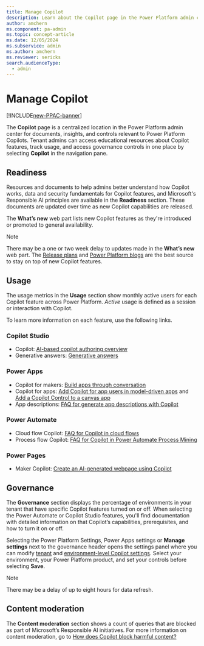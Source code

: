 ```yaml
---
title: Manage Copilot
description: Learn about the Copilot page in the Power Platform admin center for documents, insights, and controls related to Power Platform Copilots.
author: amchern
ms.component: pa-admin
ms.topic: concept-article
ms.date: 12/05/2024
ms.subservice: admin
ms.author: amchern
ms.reviewer: sericks
search.audienceType:
  - admin
---
```


# Manage Copilot

[!INCLUDE[new-PPAC-banner](~/includes/new-PPAC-banner.md)]

The **Copilot** page is a centralized location in the Power Platform admin center for documents, insights, and controls relevant to Power Platform Copilots. Tenant admins can access educational resources about Copilot features, track usage, and access governance controls in one place by selecting **Copilot** in the navigation pane.

## Readiness 

Resources and documents to help admins better understand how Copilot works, data and security fundamentals for Copilot features, and Microsoft's Responsible AI principles are available in the **Readiness** section. These documents are updated over time as new Copilot capabilities are released. 

The **What’s new** web part lists new Copilot features as they're introduced or promoted to general availability. 

> [!Note]
> There may be a one or two week delay to updates made in the **What’s new** web part. The [Release plans](/dynamics365/release-plans/) and [Power Platform blogs](https://www.microsoft.com/power-platform/blog) are the best source to stay on top of new Copilot features. 

## Usage 

The usage metrics in the **Usage** section show monthly active users for each Copilot feature across Power Platform. _Active_ usage is defined as a session or interaction with Copilot. 

To learn more information on each feature, use the following links.

### Copilot Studio 

- Copilot: [AI-based copilot authoring overview](/microsoft-copilot-studio/nlu-gpt-overview)
- Generative answers: [Generative answers](/microsoft-copilot-studio/nlu-boost-conversations)
  
### Power Apps 

- Copilot for makers: [Build apps through conversation](/power-apps/maker/canvas-apps/ai-conversations-create-app)
- Copilot for apps: [Add Copilot for app users in model-driven apps](/power-apps/maker/model-driven-apps/add-ai-copilot) and [Add a Copilot Control to a canvas app](/power-apps/maker/canvas-apps/add-ai-copilot)
- App descriptions: [FAQ for generate app descriptions with Copilot](/power-apps/maker/common/ai-app-descriptions-faq)

### Power Automate  

- Cloud flow Copilot: [FAQ for Copilot in cloud flows](/power-automate/faqs-copilot)
- Process flow Copilot: [FAQ for Copilot in Power Automate Process Mining](/power-automate/faqs-copilot-in-process-mining)

### Power Pages 

- Maker Copilot: [Create an AI-generated webpage using Copilot](/power-pages/getting-started/create-page-copilot)

## Governance 

The **Governance** section displays the percentage of environments in your tenant that have specific Copilot features turned on or off. When selecting the Power Automate or Copilot Studio features, you'll find documentation with detailed information on that Copilot’s capabilities, prerequisites, and how to turn it on or off.  

Selecting the Power Platform Settings, Power Apps settings or **Manage settings** next to the governance header opens the settings panel where you can modify [tenant](../tenant-settings.md) and [environment-level Copilot settings](../settings-features.md#copilot-preview). Select your environment, your Power Platform product, and set your controls before selecting **Save**. 

> [!Note]
> There may be a delay of up to eight hours for data refresh.

## Content moderation 

The **Content moderation** section shows a count of queries that are blocked as part of Microsoft’s Responsible AI initiatives. For more information on content moderation, go to [How does Copilot block harmful content?](../../faqs-copilot-data-security-privacy.md#how-does-copilot-block-harmful-content)
